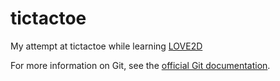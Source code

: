 # tictactoe

My attempt at tictactoe while learning
[LOVE2D](https://love2d.org/)

For more information on Git, see the
[official Git documentation](https://git-scm.com/).
